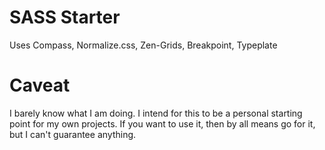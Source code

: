 SASS Starter
================================

Uses Compass, Normalize.css, Zen-Grids, Breakpoint, Typeplate

Caveat
================================

I barely know what I am doing. I intend for this to be a personal starting point for my own projects. If you want to use it, then by all means go for it, but I can't guarantee anything.


